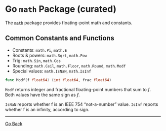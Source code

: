 # Go `math` Package (curated)

The [`math`](https://pkg.go.dev/math) package provides floating-point math and constants.

## Common Constants and Functions

- Constants: `math.Pi`, `math.E`
- Roots & powers: `math.Sqrt`, `math.Pow`
- Trig: `math.Sin`, `math.Cos`
- Rounding: `math.Ceil`, `math.Floor`, `math.Round`, `math.Modf`
- Special values: `math.IsNaN`, `math.IsInf`

```go
func Modf(f float64) (int float64, frac float64)
```

`Modf` returns integer and fractional floating-point numbers that sum to *f*. Both values have the same sign as *f*.

`IsNaN` reports whether f is an IEEE 754 “not-a-number” value. `IsInf` reports whether f is an infinity, according to sign.

---

[Go Back](../../README.md)